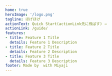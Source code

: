 ```yaml
---
home: true
heroImage: '/logo.png'
tagline: ほげほげ
actionText: Quick Start(actionLink先に飛ばす) →
actionLink: /guide/
features:
- title: Feature 1 Title
  details: Feature 1 Description
- title: Feature 2 Title
  details: Feature 2 Description
- title: Feature 3 Title
  details: Feature 3 Description
footer: Made by  with Miyaji
---
```


